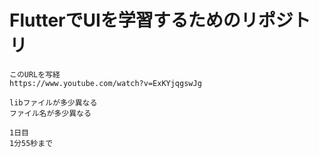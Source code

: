 # FlutterでUIを学習するためのリポジトリ

    このURLを写経
    https://www.youtube.com/watch?v=ExKYjqgswJg

    libファイルが多少異なる
    ファイル名が多少異なる

    1日目
    1分55秒まで